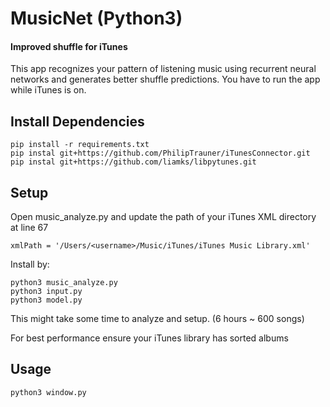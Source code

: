 # MusicNet (Python3)
#### Improved shuffle for iTunes
This app recognizes your pattern of listening music using recurrent neural networks and generates better shuffle predictions.
You have to run the app while iTunes is on.

## Install Dependencies
```
pip install -r requirements.txt
pip instal git+https://github.com/PhilipTrauner/iTunesConnector.git
pip instal git+https://github.com/liamks/libpytunes.git
```

## Setup
Open music_analyze.py and update the path of your iTunes XML directory at line 67
```
xmlPath = '/Users/<username>/Music/iTunes/iTunes Music Library.xml'
```
Install by:
```
python3 music_analyze.py
python3 input.py
python3 model.py
```
This might take some time to analyze and setup. (6 hours ~ 600 songs)

For best performance ensure your iTunes library has sorted albums

## Usage
```
python3 window.py
```
